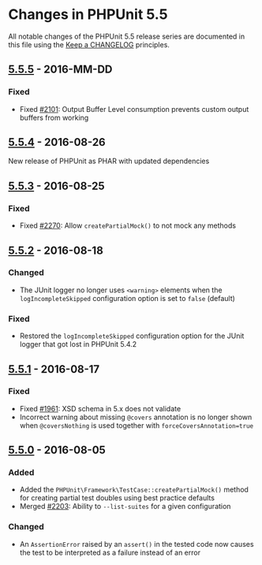# Changes in PHPUnit 5.5

All notable changes of the PHPUnit 5.5 release series are documented in this file using the [Keep a CHANGELOG](http://keepachangelog.com/) principles.

## [5.5.5] - 2016-MM-DD

### Fixed

* Fixed [#2101](https://github.com/sebastianbergmann/phpunit/issues/2101): Output Buffer Level consumption prevents custom output buffers from working

## [5.5.4] - 2016-08-26

New release of PHPUnit as PHAR with updated dependencies

## [5.5.3] - 2016-08-25

### Fixed

* Fixed [#2270](https://github.com/sebastianbergmann/phpunit/pull/2270): Allow `createPartialMock()` to not mock any methods

## [5.5.2] - 2016-08-18

### Changed

* The JUnit logger no longer uses `<warning>` elements when the `logIncompleteSkipped` configuration option is set to `false` (default)

### Fixed

* Restored the `logIncompleteSkipped` configuration option for the JUnit logger that got lost in PHPUnit 5.4.2

## [5.5.1] - 2016-08-17

### Fixed

* Fixed [#1961](https://github.com/sebastianbergmann/phpunit/issues/1961): XSD schema in 5.x does not validate
* Incorrect warning about missing `@covers` annotation is no longer shown when `@coversNothing` is used together with `forceCoversAnnotation=true`

## [5.5.0] - 2016-08-05

### Added

* Added the `PHPUnit\Framework\TestCase::createPartialMock()` method for creating partial test doubles using best practice defaults
* Merged [#2203](https://github.com/sebastianbergmann/phpunit/pull/2203): Ability to `--list-suites` for a given configuration

### Changed

* An `AssertionError` raised by an `assert()` in the tested code now causes the test to be interpreted as a failure instead of an error

[5.5.5]: https://github.com/sebastianbergmann/phpunit/compare/5.5.4...5.5.5
[5.5.4]: https://github.com/sebastianbergmann/phpunit/compare/5.5.3...5.5.4
[5.5.3]: https://github.com/sebastianbergmann/phpunit/compare/5.5.2...5.5.3
[5.5.2]: https://github.com/sebastianbergmann/phpunit/compare/5.5.1...5.5.2
[5.5.1]: https://github.com/sebastianbergmann/phpunit/compare/5.5.0...5.5.1
[5.5.0]: https://github.com/sebastianbergmann/phpunit/compare/5.4...5.5.0

